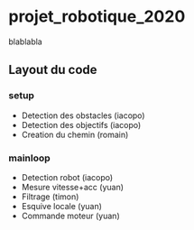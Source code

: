 # projet_robotique_2020
blablabla



## Layout du code
### setup
* Detection des obstacles (iacopo)
* Detection des objectifs (iacopo)
* Creation du chemin (romain)
### mainloop
* Detection robot (iacopo)
* Mesure vitesse+acc (yuan)
* Filtrage (timon)
* Esquive locale (yuan)
* Commande moteur (yuan)
